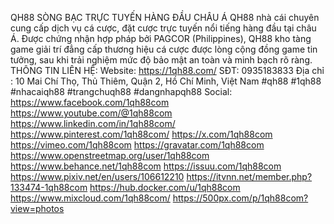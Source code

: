 QH88 SÒNG BẠC TRỰC TUYẾN HÀNG ĐẦU CHÂU Á
QH88 nhà cái chuyên cung cấp dịch vụ cá cược, đặt cược trực tuyến nổi tiếng hàng đầu tại châu Á. Được chứng nhận hợp pháp bởi PAGCOR (Philippines), QH88 kho tàng game giải trí đẳng cấp thương hiệu cá cược được lòng cộng đồng game tin tưởng, sau khi trải nghiệm mức độ bảo mật an toàn và minh bạch rõ ràng.
THÔNG TIN LIÊN HỆ:
Website: https://1qh88.com/ 
SĐT: 0935183833
Địa chỉ : 10 Mai Chí Thọ, Thủ Thiêm, Quận 2, Hồ Chí Minh, Việt Nam
#qh88  #1qh88  #nhacaiqh88 #trangchuqh88 #dangnhapqh88
Social:
https://www.facebook.com/1qh88com
https://www.youtube.com/@1qh88com
https://www.linkedin.com/in/1qh88com/
https://www.pinterest.com/1qh88com/
https://x.com/1qh88com
https://vimeo.com/1qh88com
https://gravatar.com/1qh88com
https://www.openstreetmap.org/user/1qh88com
https://www.behance.net/1qh88com
https://issuu.com/1qh88com
https://www.pixiv.net/en/users/106612210
https://itvnn.net/member.php?133474-1qh88com
https://hub.docker.com/u/1qh88com
https://www.mixcloud.com/1qh88com/
https://500px.com/p/1qh88com?view=photos
